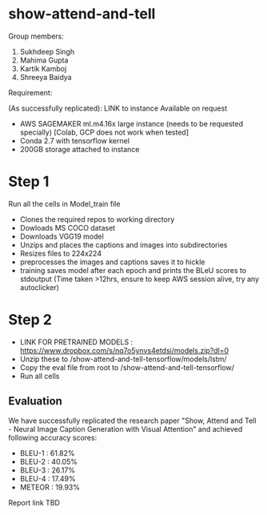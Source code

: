 # show-attend-and-tell

Group members:
1. Sukhdeep Singh 
2. Mahima Gupta
3. Kartik Kamboj
4. Shreeya Baidya


Requirement:

(As successfully replicated): LINK to instance Available on request

- AWS SAGEMAKER ml.m4.16x large instance (needs to be requested specially) [Colab, GCP does not work when tested]
- Conda 2.7 with tensorflow kernel
- 200GB storage attached to instance

# Step 1

Run all the cells in Model_train file

- Clones the required repos to working directory
- Dowloads MS COCO dataset
- Downloads VGG19 model
- Unzips and places the captions and images into subdirectories
- Resizes files to 224x224
- preprocesses the images and captions saves it to hickle
- training saves model after each epoch and prints the BLeU scores to stdoutput (Time taken >12hrs, ensure to keep AWS session alive, try any autoclicker) 


# Step 2

- LINK FOR PRETRAINED MODELS : https://www.dropbox.com/s/nq7o5ynvs4etdsi/models.zip?dl=0
- Unzip these to /show-attend-and-tell-tensorflow/models/lstm/
- Copy the eval file from root to /show-attend-and-tell-tensorflow/
- Run all cells

## Evaluation

We have successfully replicated the research paper "Show, Attend and Tell - Neural Image Caption Generation with Visual Attention" and achieved following accuracy scores:

- BLEU-1 : 61.82%
- BLEU-2 : 40.05%
- BLEU-3 : 26.17%
- BLEU-4 : 17.49%
- METEOR : 19.93%



Report link TBD



